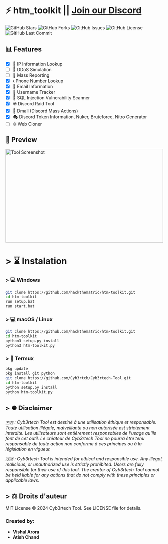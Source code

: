 # ⚡️ htm_toolkit || [Join our Discord](https://discord.gg/mP6NvAgF2q)

![GitHub Stars](https://img.shields.io/github/stars/hackthematric/htm-toolkit?style=social) ![GitHub Forks](https://img.shields.io/github/forks/hackthematric/htm-toolkit?style=social) ![GitHub Issues](https://img.shields.io/github/issues/hackthematric/htm-toolkit)
![GitHub License](https://img.shields.io/github/license/hackthematric/htm-toolkit) ![GitHub Last Commit](https://img.shields.io/github/last-commit/hackthematric/htm-toolkit)

## 📊 Features

- [x] 📍 IP Information Lookup
- [ ] 🛜 DDoS Simulation
- [ ] 🚫 Mass Reporting
- [x] 📞 Phone Number Lookup
- [x] 📩 Email Information
- [x] 👤 Username Tracker
- [x] 💉 SQL Injection Vulnerability Scanner
- [x] ☢️ Discord Raid Tool
- [x] 👥 Dmall (Discord Mass Actions)
- [x] 🎭 Discord Token Information, Nuker, Bruteforce, Nitro Generator
- [ ] 🌐 Web Cloner

## 📸 Preview

<div style="display: flex; justify-content: center;">
    <img src="https://cdn.discordapp.com/attachments/1274370571173625856/1274784761977507860/cyb3rtechtool.jpg?ex=66ce0f53&is=66ccbdd3&hm=be84c5f81d668d030d923628db2c32163ddd9c32a93c9669993a0c30dd2ef653&" alt="Tool Screenshot" style="width:100%; height:300px; object-fit:cover;"/>
</div>


# > ⌛️ Instalation

### > 💻 Windows

```bash
git clone https://github.com/hackthematric/htm-toolkit.git
cd htm-toolkit
run setup.bat
run start.bat
```

### > 💻 macOS / Linux

```bash
git clone https://github.com/hackthematric/htm-toolkit.git
cd htm-toolkit
python3 setup.py install
python3 htm-toolkit.py
```

### > 📱 Termux

```bash
pkg update
pkg install git python
git clone https://github.com/Cyb3rtch/Cyb3rtech-Tool.git
cd htm-toolkit
python setup.py install
python htm-toolkit.py
```

## > ⛔️ Disclaimer
*🇫🇷 : Cyb3rtech Tool est destiné à une utilisation éthique et responsable. Toute utilisation illégale, malveillante ou non autorisée est strictement interdite. Les utilisateurs sont entièrement responsables de l'usage qu'ils font de cet outil. Le créateur de Cyb3rtech Tool ne pourra être tenu responsable de toute action non conforme à ces principes ou à la législation en vigueur.*

*🇺🇲 : Cyb3rtech Tool is intended for ethical and responsible use. Any illegal, malicious, or unauthorized use is strictly prohibited. Users are fully responsible for their use of this tool. The creator of Cyb3rtech Tool cannot be held liable for any actions that do not comply with these principles or applicable laws.*

## > ⚖️  Droits d'auteur
MIT License © 2024 Cyb3rtech Tool. See LICENSE file for details.

### Created by:
- **Vishal Arora**  
- **Atish Chand**




